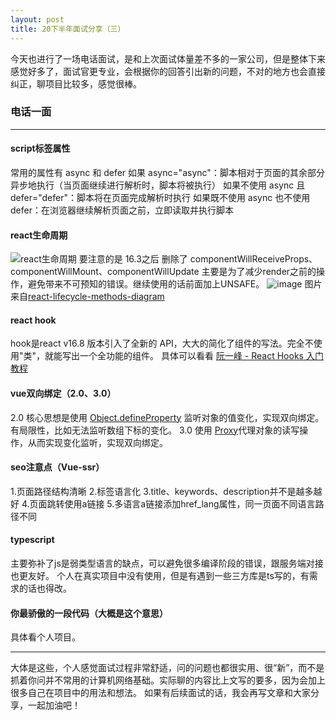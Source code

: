 ```yaml
---
layout: post
title: 20下半年面试分享（三）
---
```


今天也进行了一场电话面试，是和上次面试体量差不多的一家公司，但是整体下来感觉好多了，面试官更专业，会根据你的回答引出新的问题，不对的地方也会直接纠正，聊项目比较多，感觉很棒。

### 电话一面

* * *
#### script标签属性
常用的属性有 async 和 defer
如果 async="async"：脚本相对于页面的其余部分异步地执行（当页面继续进行解析时，脚本将被执行）
如果不使用 async 且 defer="defer"：脚本将在页面完成解析时执行
如果既不使用 async 也不使用 defer：在浏览器继续解析页面之前，立即读取并执行脚本
#### react生命周期
![react生命周期](/img/bVDe5D)
要注意的是 16.3之后 删除了 componentWillReceiveProps、componentWillMount、componentWillUpdate 主要是为了减少render之前的操作，避免带来不可预知的错误。继续使用的话前面加上UNSAFE。
![image](/img/bVbMEsS)
图片来自[react-lifecycle-methods-diagram](https://github.com/wojtekmaj/react-lifecycle-methods-diagram)
#### react hook
hook是react v16.8 版本引入了全新的 API，大大的简化了组件的写法。完全不使用"类"，就能写出一个全功能的组件。
具体可以看看 [阮一峰 - React Hooks 入门教程](http://www.ruanyifeng.com/blog/2019/09/react-hooks.html?tdsourcetag=s_pctim_aiomsg)

#### vue双向绑定（2.0、3.0）
2.0 核心思想是使用 [Object.defineProperty](https://developer.mozilla.org/zh-CN/docs/Web/JavaScript/Reference/Global_Objects/Object/defineProperty) 监听对象的值变化，实现双向绑定。有局限性，比如无法监听数组下标的变化。
3.0 使用 [Proxy](https://developer.mozilla.org/zh-CN/docs/Web/JavaScript/Reference/Global_Objects/Proxy)代理对象的读写操作，从而实现变化监听，实现双向绑定。
#### seo注意点（Vue-ssr）
1.页面路径结构清晰
2.标签语言化
3.title、keywords、description并不是越多越好
4.页面跳转使用a链接
5.多语言a链接添加href_lang属性，同一页面不同语言路径不同
#### typescript
主要弥补了js是弱类型语言的缺点，可以避免很多编译阶段的错误，跟服务端对接也更友好。
个人在真实项目中没有使用，但是有遇到一些三方库是ts写的，有需求的话也得改。
#### 你最骄傲的一段代码（大概是这个意思）
具体看个人项目。

* * *

大体是这些，个人感觉面试过程非常舒适，问的问题也都很实用、很“新”，而不是抓着你问并不常用的计算机网络基础。实际聊的内容比上文写的要多，因为会加上很多自己在项目中的用法和想法。
如果有后续面试的话，我会再写文章和大家分享，一起加油吧！